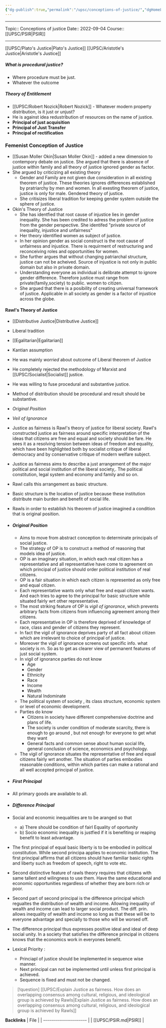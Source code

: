 ```yaml
---
{"dg-publish":true,"permalink":"/upsc/conceptions-of-justice/","dgHomeLink":true,"dgPassFrontmatter":false}
---
```


----
Topic:: Conceptions of justice
Date:: 2022-09-04
Course:: [[UPSC/PSIR|PSIR]] 

----
[[UPSC/Plato's Justice|Plato's Justice]]
[[UPSC/Aristotle's Justice|Aristotle's Justice]]


##### What is procedural justice? 
- Where procedure must be just. 
- Whatever the outcome

##### Theory of Entitlement 
- [[UPSC/Robert Nozick|Robert Nozick]] - Whatever modern property distribution, is it just or unjust? 
- He is against idea redustribution of resources on the name of justice. 
- **Principal of just acquisition** 
- **Principal of Just Transfer**
- **Principal of rectification**


### Femenist Conception of Justice
- [[Susan Moller Okin|Susan Moller Okin]] - added a new dimension to contempory debate on justice. She argued that there is absence of justice within family and all theory of justice ignored gender as factor. 
- She argued by criticizing  all existing theory
	- Gender and Family are not given due consideration in all existing theorem of justice. These theories ignores differences established by pratriarchy by men and women. In all exesting theorem of justice, justice is only for male. Gendered theory of justice. 
	- She critisizes liberal tradition for keeping gender system outside the sphere of justice. 
- Okin's Theory of Justice 
	- She has identfied that root cause of injustice lies in gender inequality. She has been credited to adress the problem of justice from the gender perspective. She identifed "private source of inequality, injustice and unfairness"
	- Her theory identified women as subject of justice. 
	- In her opinion gender as social construct is the root cause of unfairness and injustice. There is requirment of restructuring and reconceiving roles and opportunities for women. 
	- She further argues that without changing patriarchal structure, justice can not be acheived. Source of injustice is not only in public domain but also in private domain. 
	- Understanding everyone as individual is delibrate attempt to ignore gender difference. Therefore justice must range from private(family,society) to public. women to citizen. 
	- She argued that there is a posibility of creating universal framework of justice. Applicable in all society as gender is a factor of injustice across the globe. 

#### Rawl's Theory of Justice
- [[Distributive Justice|Distributive Justice]]
- Liberal tradition 
- [[Egalitarian|Egalitarian]] 
- Kantian assumption 
- He was mainly *worried* about outcome of Liberal theorem of Justice
- He completely rejected the methodology of Marxist and [[UPSC/Socialist|Socialist]] justice. 
- He was willing to fuse procedural and substantive justice. 
- Method of distribution should be procedural and result should be substantive. 
- *Original Position*
- *Veil of Ignorance* 
- Justice as fairness is Rawl's theory of justice for liberal society. Rawl's constructed justice as fairness around specific interpretation of the ideas that citizens are free and equal and society should be fare. He sees it as a resolving tension between ideas of freedom and equality, which have been highlighted both by socialist critique of liberal democracy and by conservative critique of modern welfare subject. 
- Justice as fairness aims to describe a just arrangement of the major political and social institution of the liberal society,. The political constitution, legal system and economy and family and so on. 
- Rawl calls this arrangement as basic structure. 
- Basic structure is the location of justice because these institution distribute main burden and benefit of social life. 
- Rawls in order to establish his theorem of justice imagined a condition that is original position. 
- ##### Original Position
	- Aims to move from abstract conception to determinate principals of social justice. 
	- The strategy of OP is to construct a method of reasoning that models idea of justice. 
	- OP is an imaginary situation, in which each real citizen has a representative and all representative have come to agreement on which principal of justice should order political institution of real citizens. 
	- OP is a fair situation in which each citizen is represented as only free and equal citizen. 
	- Each representative wants only what free and equal citizen wants. And each tries to agree to the principal for basic structure while situated fairly wrt other representative. 
	- The most striking feature of OP is *vigil of ignorance*, which prevents arbitrary facts from citizens from influencing agreement among their citizens. 
	- Each representative in OP is therefore deprived of knowledge of race, class and gender of citizens they represent. 
	- In fact the vigil of ignorance deprives party of all fact about citizen which are irrelevant to choice of principal of justice. 
	- Moreover the vigil of ignorance screens out specific info. what society is rn. So as to  get as clearer view of permanent features of just social system. 
	- In vigil of ignorance parties do not know 
		- Age 
		- Gender 
		- Ethnicity 
		- Race 
		- Income 
		- Wealth 
		- Natural Indominate 
	- The political system of society , its class structure, economic system or level of economic development. 
	- Parties do know 
		- Citizens in society have different comprehensive doctrine and plans of life.  
		- The society is under condition of moderate scarcity, there is enough to go around , but not enough for everyone to get what they want 
		- General facts and common sense about human social life, general conclusion of science, economics and psychology. 
	- The vigil of ignorance situates the representative of free and equal citizens fairly wrt another. The situation of parties embodies reasonable conditions, within which parties can make a rational and all  well accepted principal of justice.  
- ##### First Principal
- All primary goods are available to all. 
- ##### Difference Principal
- Social and economic inequalities are to be aranged so that
	- a) There should be condition of fairl Equality of  oportunity 
	- b) Socio economic inequality is justfied if it is benefiting or reaping benefit to least advantage. 

- The first principal of equal basic liberty is to  be embodied in political constitution. While second principa applies to economic institution. The first principal affirms that all citizens should have familiar basic rights and liberty such as freedom of speech, right to vote etc.
- Second distinctive feature of rawls theory requires that citizens with same tallent and wilingness to use them. Have the same educational and economic opportunities regardless of whether they are born rich or poor. 
- Second part of second principal is the difference principal which regualtes the distribution of wealth and  income. Allowing inequality of wealth and income can lead to larger social product.  The diff. prin. allows inequality of wealth and income so long as that these will be to everyone advantage and specially to those who will be worsed off. 
- The difference principal thus expresses positive ideal and ideal of deep social unity. In a society that satisfies the difference principal in citizens knows that the economics work in everyones benefit. 
- Lexical Priority :
	- Princiapl of justice should be implemented in sequence wise manner. 
	- Next principal can not be implemented until unless first principal is achieved.
	- Sequence is fixed and must not be changed. 


>[!question] [[UPSC/Explain Justice as fairness. How does an overlapping consensus among cultural, religious, and ideological group is achieved by Rawls|Explain Justice as fairness. How does an overlapping consensus among cultural, religious, and ideological group is achieved by Rawls]] 


**Backlinks**
| File                   |
| ---------------------- |
| [[UPSC/PSIR.md\|PSIR]] |



